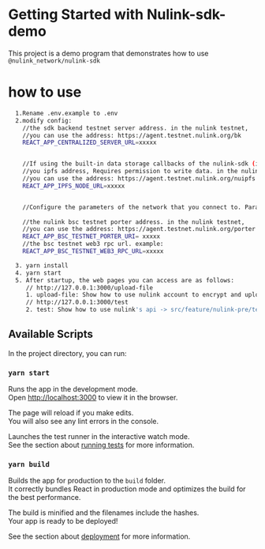 # Getting Started with Nulink-sdk-demo


This project is a demo program that demonstrates how to use `@nulink_network/nulink-sdk`

# how to use
  ```bash
    1.Rename .env.example to .env
    2.modify config:
      //the sdk backend testnet server address. in the nulink testnet,
      //you can use the address: https://agent.testnet.nulink.org/bk
      REACT_APP_CENTRALIZED_SERVER_URL=xxxxx


      //If using the built-in data storage callbacks of the nulink-sdk (import {setIPFSDatas,getIPFSData} from '@nulink_network/nulink-sdk'), this parameter needs to be configured. Otherwise, please ignore it.
      //you ipfs address, Requires permission to write data. in the nulink testnet,
      //you can use the address: https://agent.testnet.nulink.org/nuipfs
      REACT_APP_IPFS_NODE_URL=xxxxx


      //Configure the parameters of the network that you connect to. Parameters for networks that are not connected do not need to be configured.
      
      //the nulink bsc testnet porter address. in the nulink testnet,
      //you can use the address: https://agent.testnet.nulink.org/porter
      REACT_APP_BSC_TESTNET_PORTER_URI= xxxxx
      //the bsc testnet web3 rpc url. example: 
      REACT_APP_BSC_TESTNET_WEB3_RPC_URL=xxxxx

    3. yarn install
    4. yarn start
    5. After startup, the web pages you can access are as follows:
       // http://127.0.0.1:3000/upload-file
       1. upload-file: Show how to use nulink account to encrypt and upload files
       // http://127.0.0.1:3000/test
       2. test: Show how to use nulink's api -> src/feature/nulink-pre/testApis.ts
  ```
    
## Available Scripts

In the project directory, you can run:

### `yarn start`

Runs the app in the development mode.\
Open [http://localhost:3000](http://localhost:3000) to view it in the browser.

The page will reload if you make edits.\
You will also see any lint errors in the console.

Launches the test runner in the interactive watch mode.\
See the section about [running tests](https://facebook.github.io/create-react-app/docs/running-tests) for more information.

### `yarn build`

Builds the app for production to the `build` folder.\
It correctly bundles React in production mode and optimizes the build for the best performance.

The build is minified and the filenames include the hashes.\
Your app is ready to be deployed!

See the section about [deployment](https://facebook.github.io/create-react-app/docs/deployment) for more information.

